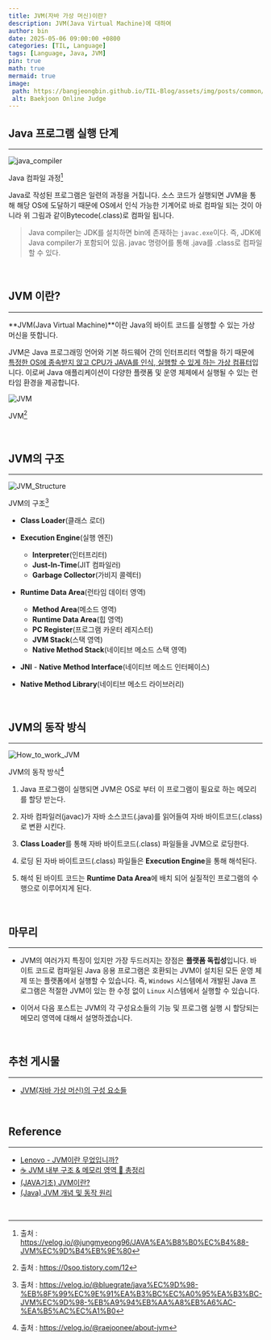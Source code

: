```yaml
---
title: JVM(자바 가상 머신)이란?
description: JVM(Java Virtual Machine)에 대하여
author: bin
date: 2025-05-06 09:00:00 +0800
categories: [TIL, Language]
tags: [Language, Java, JVM]
pin: true
math: true
mermaid: true
image:
 path: https://bangjeongbin.github.io/TIL-Blog/assets/img/posts/common/http-main-image.png
 alt: Baekjoon Online Judge
---
```


## Java 프로그램 실행 단계
---
![java_compiler](https://velog.velcdn.com/images/jungmyeong96/post/840f842a-f7c0-4fce-be20-cb66a321e57f/image.png)

Java 컴파일 과정[^1]

Java로 작성된 프로그램은 일련의 과정을 거칩니다. 소스 코드가 실행되면 JVM을 통해 해당 OS에 도달하기 때문에 OS에서 인식 가능한 기계어로 바로 컴파일 되는 것이 아니라 위 그림과 같이Bytecode(.class)로 컴파일 됩니다.

>Java compiler는 JDK를 설치하면 bin에 존재하는 `javac.exe`이다. 즉, JDK에 Java compiler가 포함되어 있음.
>javac 명령어를 통해 .java를 .class로 컴파일 할 수 있다.

<br>

## JVM 이란?
---
**JVM(Java Virtual Machine)**이란 Java의 바이트 코드를 실행할 수 있는 가상 머신을 뜻합니다.

JVM은 Java 프로그래밍 언어와 기본 하드웨어 간의 인터프리터 역할을 하기 때문에 <u>특정한 OS에 종속받지 않고 CPU가 JAVA를 인식, 실행할 수 있게 하는 가상 컴퓨터</u>입니다. 이로써 Java 애플리케이션이 다양한 플랫폼 및 운영 체제에서 실행될 수 있는 런타임 환경을 제공합니다.

![JVM](https://velog.velcdn.com/images/god1hyuk/post/cdfbd59a-3518-4c62-bfe7-4a1a3b5d8925/image.png)

JVM[^2]

<br>

## JVM의 구조
---
![JVM_Structure](https://velog.velcdn.com/images/bluegrate/post/5914ccc8-fdb6-498c-9e68-102c7ba23e28/image.png)

JVM의 구조[^3]

- **Class Loader**(클래스 로더)
	
- **Execution Engine**(실행 엔진)
	- **Interpreter**(인터프리터)
    - **Just-In-Time**(JIT 컴파일러)
    - **Garbage Collector**(가비지 콜렉터)
    
- **Runtime Data Area**(런타임 데이터 영역)
    - **Method Area**(메소드 영역)
    - **Runtime Data Area**(힙 영역)
    - **PC Register**(프로그램 카운터 레지스터)
    - **JVM Stack**(스택 영역)
    - **Native Method Stack**(네이티브 메소드 스택 영역)
    
- **JNI** - **Native Method Interface**(네이티브 메소드 인터페이스)
- **Native Method Library**(네이티브 메소드 라이브러리)

<br>

## JVM의 동작 방식
---
![How_to_work_JVM](https://images.velog.io/images/raejoonee/post/febb74dc-1b88-45d7-b019-3728f7f1ba93/jvm.png)

JVM의 동작 방식[^4]

1. Java 프로그램이 실행되면 JVM은 OS로 부터 이 프로그램이 필요로 하는 메모리를 할당 받는다.

2. 자바 컴파일러(javac)가 자바 소스코드(.java)를 읽어들여 자바 바이트코드(.class)로 변환 시킨다.

3. **Class Loader**를 통해 자바 바이트코드(.class) 파일들을 JVM으로 로딩한다.

4. 로딩 된 자바 바이트코드(.class) 파일들은 **Execution Engine**을 통해 해석된다.

5. 해석 된 바이트 코드는 **Runtime Data Area**에 배치 되어 실질적인 프로그램의 수행으로 이루어지게 된다.

<br>

## 마무리
---
- JVM의 여러가지 특징이 있지만 가장 두드러지는 장점은 **플랫폼 독립성**입니다. 바이트 코드로 컴파일된 Java 응용 프로그램은 호환되는 JVM이 설치된 모든 운영 체제 또는 플랫폼에서 실행할 수 있습니다. 즉, `Windows` 시스템에서 개발된 Java 프로그램은 적절한 JVM이 있는 한 수정 없이 `Linux` 시스템에서 실행할 수 있습니다.

- 이어서 다음 포스트는 JVM의 각 구성요소들의 기능 및 프로그램 실행 시 할당되는 메모리 영역에 대해서 설명하겠습니다.

<br>

## <i class="fa-solid fa-notes-medical"></i> 추천 게시물
---
- [JVM(자바 가상 머신)의 구성 요소들](https://bangjeongbin.github.io/TIL-Blog/posts/configuration-of-jvm)

<br>

## Reference
---
- [Lenovo - JVM이란 무었입니까?](https://www.lenovo.com/kr/ko/glossary/jvm/?orgRef=https%253A%252F%252Fwww.google.com%252F&srsltid=AfmBOopBrRBZyZguBjMSTUtioPDSHkPCh2hU2nBHf2qcax39Lmpq29R5)
- [☕ JVM 내부 구조 & 메모리 영역 💯 총정리](https://inpa.tistory.com/entry/JAVA-%E2%98%95-JVM-%EB%82%B4%EB%B6%80-%EA%B5%AC%EC%A1%B0-%EB%A9%94%EB%AA%A8%EB%A6%AC-%EC%98%81%EC%97%AD-%EC%8B%AC%ED%99%94%ED%8E%B8)
- [(JAVA기초) JVM이란?](https://velog.io/@jungmyeong96/JAVA%EA%B8%B0%EC%B4%88-JVM%EC%9D%B4%EB%9E%80)
- [(Java) JVM 개념 및 동작 원리](https://min-gyeong.tistory.com/72)

<br>

[^1]: 출처 : https://velog.io/@jungmyeong96/JAVA%EA%B8%B0%EC%B4%88-JVM%EC%9D%B4%EB%9E%80
[^2]: 출처 : https://0soo.tistory.com/12
[^3]: 출처 : https://velog.io/@bluegrate/java%EC%9D%98-%EB%8F%99%EC%9E%91%EA%B3%BC%EC%A0%95%EA%B3%BC-JVM%EC%9D%98-%EB%A9%94%EB%AA%A8%EB%A6%AC-%EA%B5%AC%EC%A1%B0
[^4]: 출처 : https://velog.io/@raejoonee/about-jvm
